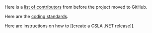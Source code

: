Here is a [list of contributors](http://www.lhotka.net/Article.aspx?area=4&id=bbe426f7-cd06-482f-bfa7-ec5640296562) from before the project moved to GitHub.

Here are the [coding standards](http://www.lhotka.net/cslanet/faq/Coding%20Guidelines.ashx).

Here are instructions on how to [[create a CSLA .NET release]].